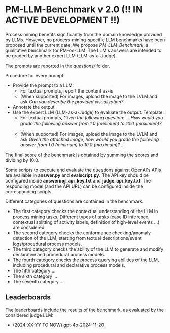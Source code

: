 # PM-LLM-Benchmark v 2.0 (!! IN ACTIVE DEVELOPMENT !!)

Process mining benefits significantly from the domain knowledge provided by LLMs. However, no process-mining-specific LLM benchmarks have been proposed
until the current date.
We propose *PM-LLM-Benchmark*, a qualitative benchmark for PM-on-LLM. The LLM's answers are intended to be graded by another expert LLM (LLM-as-a-Judge).

The prompts are reported in the *questions/* folder.

Procedure for every prompt:
* Provide the prompt to a LLM:
  * For textual prompts, report the content as-is
  * (When supported) For images, upload the image to the LVLM and ask *Can you describe the provided visualization?*
* Annotate the output
* Use the expert LLM (LLM-as-a-Judge) to evaluate the output. Template:
  * For textual prompts, *Given the following question: ... How would you grade the following answer from 1.0 (minimum) to 10.0 (maximum)? ...*
  * (When supported) For images, upload the image to the LVLM and ask *Given the attached image, how would you grade the following answer from 1.0 (minimum) to 10.0 (maximum)? ...*

The final score of the benchmark is obtained by summing the scores and dividing by 10.0.

Some scripts to execute and evaluate the questions against OpenAI's APIs are available in **answer.py** and **evalscript.py**.
The API key should be configured inside **answering_api_key.txt** and **judge_api_key.txt**.
The responding model (and the API URL) can be configured inside the corresponding scripts.

Different categories of questions are contained in the benchmark.
* The first category checks the contextual understanding of the LLM in process mining tasks. Different types of tasks (case ID inference, contextual splitting of activity labels, definition of high-level events ...) are considered.
* The second category checks the conformance checking/anomaly detection of the LLM, starting from textual descriptions/event logs/procedural process models.
* The third category checks the ability of the LLM to generate and modify declarative and procedural process models.
* The fourth category checks the process querying abilities of the LLM, including procedural and declarative process models.
* The fifth category ...
* The sixth category ...
* The seventh category ...

## Leaderboards

The leaderboards include the results of the benchmark, as evaluated by the considered judge LLM:

* (2024-XX-YY TO NOW) [gpt-4o-2024-11-20](leaderboard_gpt-4o-2024-11-20.md)
